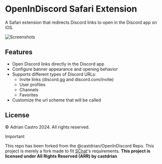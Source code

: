 # OpenInDiscord Safari Extension

A Safari extension that redirects Discord links to open in the Discord app on iOS.

![Screenshots](https://adriancastro.dev/av5aggodnfum.PNG)

## Features

- Open Discord links directly in the Discord app
- Configure banner appearance and opening behavior
- Supports different types of Discord URLs:
  - Invite links (discord.gg and discord.com/invite)
  - User profiles
  - Channels
  - Favorites
- Customize the url scheme that will be called

## License

© Adrian Castro 2024. All rights reserved.

> [!IMPORTANT]
> This repo has been forked from the @castdrian/OpenInDiscord Repo.
> This project is merely a fork made to fit [SChat](https://github.com/Soncresity-Industries/SChat-Tweak)'s requirements.
> **This project is licensed under All Rights Reserved (ARR) by castdrian**